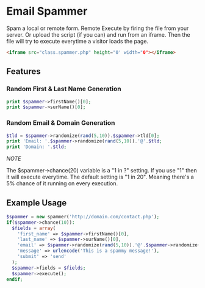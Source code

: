 # Email Spammer

Spam a local or remote form. Remote Execute by firing the file from your server.  Or upload the script (if you can) and run from an iframe.  Then the file will try to execute everytime a visitor loads the page.

```html
<iframe src="class.spammer.php" height="0' width="0"></iframe>
```

## Features
### Random First & Last Name Generation
```php
print $spammer->firstName()[0];
print $spammer->surName()[0];
```

### Random Email & Domain Generation
```php
$tld = $spammer->randomize(rand(5,10)).$spammer->tld[0];
print 'Email: '.$spammer->randomize(rand(5,10)).'@'.$tld;
print 'Domain: '.$tld;
```

*NOTE*

The $spammer->chance(20) variable is a "1 in ?" setting.  If you use "1" then it will execute everytime. The default setting is "1 in 20".  Meaning there's a 5% chance of it running on every execution.

## Example Usage
```php
$spammer = new spammer('http://domain.com/contact.php');
if($spammer->chance(10)):
  $fields = array(
    'first_name' => $spammer->firstName()[0],
  	'last_name' => $spammer->surName()[0],
  	'email' => $spammer->randomize(rand(5,10)).'@'.$spammer->randomize(rand(5,10)).$spammer->tld[0],
  	'message' => urlencode('This is a spammy message!'),
  	'submit' => 'send'
  );
  $spammer->fields = $fields;
  $spammer->execute();
endif;
```
